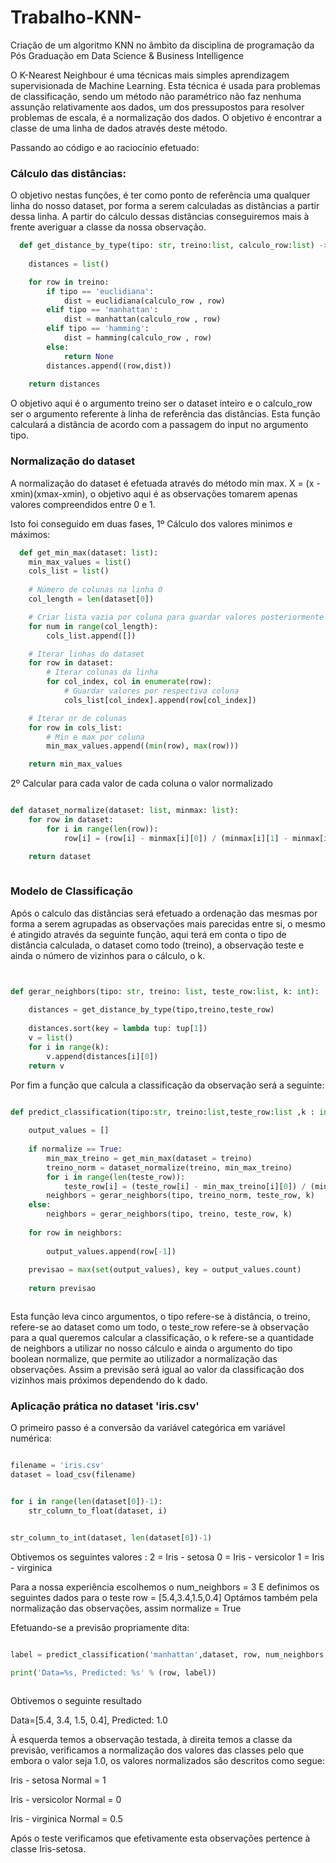 # Trabalho-KNN-

Criação de um algoritmo KNN no âmbito da disciplina de programação da Pós Graduação em Data Science & Business Intelligence


O K-Nearest Neighbour é uma técnicas mais simples aprendizagem supervisionada de Machine Learning. 
Esta técnica é usada para problemas de classificação, sendo um método não paramétrico não faz nenhuma assunção relativamente aos dados, um dos pressupostos para resolver problemas de escala, é a normalização dos dados. 
O objetivo é encontrar a classe de uma linha de dados através deste método.

Passando ao código e ao raciocínio efetuado: 

### Cálculo das distâncias: 

O objetivo nestas funções, é ter como ponto de referência uma qualquer linha do nosso dataset, por forma a serem calculadas as distâncias a partir dessa linha. A partir do cálculo dessas distâncias conseguiremos mais à frente averiguar a classe da nossa observação. 

```python
  def get_distance_by_type(tipo: str, treino:list, calculo_row:list) -> float:
    
    distances = list()

    for row in treino:
        if tipo == 'euclidiana':
            dist = euclidiana(calculo_row , row)
        elif tipo == 'manhattan':
            dist = manhattan(calculo_row , row)
        elif tipo == 'hamming':
            dist = hamming(calculo_row , row)
        else:
            return None
        distances.append((row,dist))
        
    return distances

```
O objetivo aqui é o argumento treino ser o dataset inteiro e o calculo_row ser o argumento referente à linha de referência das distâncias. Esta função calculará a distância de acordo com a passagem do input no argumento tipo.

###  Normalização do dataset 

A normalização do dataset é efetuada através do método min max. X = (x - xmin)(xmax-xmin), o objetivo aqui é as observações tomarem apenas valores compreendidos entre 0 e 1. 

Isto foi conseguido em duas fases, 
1º Cálculo dos valores minimos e máximos: 
```python
  def get_min_max(dataset: list):
    min_max_values = list()
    cols_list = list()
    
    # Número de colunas na linha 0
    col_length = len(dataset[0])

    # Criar lista vazia por coluna para guardar valores posteriormente
    for num in range(col_length):
        cols_list.append([])

    # Iterar linhas do dataset
    for row in dataset:
        # Iterar colunas da linha
        for col_index, col in enumerate(row):
            # Guardar valores por respectiva coluna
            cols_list[col_index].append(row[col_index])

    # Iterar nr de colunas
    for row in cols_list:
        # Min e max por coluna
        min_max_values.append((min(row), max(row)))

    return min_max_values 
`````
2º Calcular para cada valor de cada coluna o valor normalizado
```python

def dataset_normalize(dataset: list, minmax: list):
    for row in dataset:
        for i in range(len(row)):
            row[i] = (row[i] - minmax[i][0]) / (minmax[i][1] - minmax[i][0])

    return dataset
    
```

###  Modelo de Classificação

Após o calculo das distâncias será efetuado a ordenação das mesmas por forma a serem agrupadas as observações mais parecidas entre si, o mesmo é atingido através da seguinte função, aqui terá em conta o tipo de distância calculada, o dataset como todo (treino), a observação teste e ainda o número de vizinhos para o cálculo, o k. 

```python


def gerar_neighbors(tipo: str, treino: list, teste_row:list, k: int): 
    
    distances = get_distance_by_type(tipo,treino,teste_row)
        
    distances.sort(key = lambda tup: tup[1])
    v = list()
    for i in range(k):
        v.append(distances[i][0])
    return v

`````

Por fim a função que calcula a classificação da observação será a seguinte: 

```python

def predict_classification(tipo:str, treino:list,teste_row:list ,k : int, normalize = False):
    
    output_values = []
    
    if normalize == True:
        min_max_treino = get_min_max(dataset = treino)
        treino_norm = dataset_normalize(treino, min_max_treino)
        for i in range(len(teste_row)):
            teste_row[i] = (teste_row[i] - min_max_treino[i][0]) / (min_max_treino[i][1] - min_max_treino[i][0]) 
        neighbors = gerar_neighbors(tipo, treino_norm, teste_row, k)
    else: 
        neighbors = gerar_neighbors(tipo, treino, teste_row, k)
     
    for row in neighbors:
        
        output_values.append(row[-1])
        
    previsao = max(set(output_values), key = output_values.count)
    
    return previsao



`````

Esta função leva cinco argumentos, o tipo refere-se à distância, o treino, refere-se ao dataset como um todo, o teste_row refere-se à observação para a qual queremos calcular a classificação, o k refere-se a quantidade de neighbors a utilizar no nosso cálculo e ainda o argumento do tipo boolean normalize, que permite ao utilizador a normalização das observações. 
Assim a previsão será igual ao valor da classificação dos vizinhos mais próximos dependendo do k dado. 


###  Aplicação prática no dataset 'iris.csv' 

O primeiro passo é a conversão da variável categórica em variável numérica: 


```python

filename = 'iris.csv'
dataset = load_csv(filename)


for i in range(len(dataset[0])-1):
    str_column_to_float(dataset, i)


str_column_to_int(dataset, len(dataset[0])-1)

`````
Obtivemos os seguintes valores : 
2 = Iris - setosa
0 = Iris - versicolor
1 = Iris - virginica

Para a nossa experiência escolhemos o num_neighbors = 3 
E definimos os seguintes dados para o teste row = [5.4,3.4,1.5,0.4]
Optámos também pela normalização das observações, assim normalize = True


Efetuando-se a previsão propriamente dita: 


```python

label = predict_classification('manhattan',dataset, row, num_neighbors,normalize)

print('Data=%s, Predicted: %s' % (row, label))



`````

Obtivemos o seguinte resultado

Data=[5.4, 3.4, 1.5, 0.4], Predicted: 1.0

À esquerda temos a observação testada, à direita temos a classe da previsão, verificamos a normalização dos valores das classes pelo que embora o valor seja 1.0, os valores normalizados são descritos como segue:

Iris - setosa Normal = 1  

Iris - versicolor  Normal = 0

Iris - virginica  Normal = 0.5


Após o teste verificamos que efetivamente esta observações pertence à classe Iris-setosa. 

